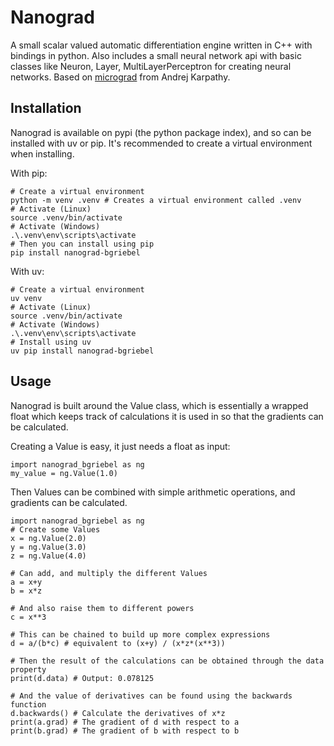 # Nanograd

A small scalar valued automatic differentiation engine written in C++ with bindings in python. Also includes a small neural network api with basic classes like Neuron, Layer, MultiLayerPerceptron for creating neural networks. Based on [micrograd](https://github.com/karpathy/micrograd) from Andrej Karpathy. 

## Installation
Nanograd is available on pypi (the python package index), and so can be installed with uv or pip. It's recommended to create a virtual environment when installing.   

With pip:
```{shell}
# Create a virtual environment
python -m venv .venv # Creates a virtual environment called .venv
# Activate (Linux)
source .venv/bin/activate
# Activate (Windows)
.\.venv\env\scripts\activate
# Then you can install using pip
pip install nanograd-bgriebel
```
With uv:
```{shell}
# Create a virtual environment
uv venv
# Activate (Linux)
source .venv/bin/activate
# Activate (Windows)
.\.venv\env\scripts\activate
# Install using uv
uv pip install nanograd-bgriebel
```

## Usage

Nanograd is built around the Value class, which is essentially a wrapped float which keeps track of calculations it is used in so that the gradients can be calculated. 
  
Creating a Value is easy, it just needs a float as input:

```{python}
import nanograd_bgriebel as ng
my_value = ng.Value(1.0)
```

Then Values can be combined with simple arithmetic operations, and gradients can be calculated.  

```{python}
import nanograd_bgriebel as ng
# Create some Values
x = ng.Value(2.0)
y = ng.Value(3.0)
z = ng.Value(4.0)

# Can add, and multiply the different Values
a = x+y
b = x*z

# And also raise them to different powers
c = x**3

# This can be chained to build up more complex expressions
d = a/(b*c) # equivalent to (x+y) / (x*z*(x**3))

# Then the result of the calculations can be obtained through the data property
print(d.data) # Output: 0.078125

# And the value of derivatives can be found using the backwards function
d.backwards() # Calculate the derivatives of x*z
print(a.grad) # The gradient of d with respect to a
print(b.grad) # The gradient of b with respect to b
```



